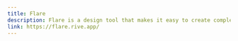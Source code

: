 ```yaml
---
title: Flare
description: Flare is a design tool that makes it easy to create complex animations with vector graphics and run them in Flutter’s rendering engine at 60+ FPS.
link: https://flare.rive.app/
---
```

